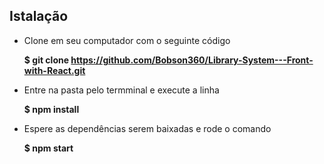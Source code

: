 ## Istalação

* Clone em seu computador com o seguinte código

  **$ git clone https://github.com/Bobson360/Library-System---Front-with-React.git**

* Entre na pasta pelo termminal e execute a linha 

  **$ npm install**

* Espere as dependências serem baixadas e rode o comando 

  **$ npm start**
